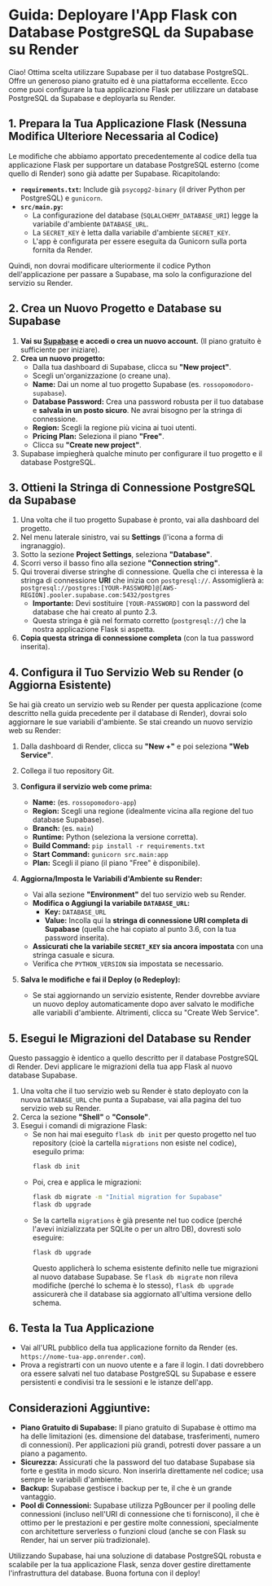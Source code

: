 # Guida: Deployare l'App Flask con Database PostgreSQL da Supabase su Render

Ciao! Ottima scelta utilizzare Supabase per il tuo database PostgreSQL. Offre un generoso piano gratuito ed è una piattaforma eccellente. Ecco come puoi configurare la tua applicazione Flask per utilizzare un database PostgreSQL da Supabase e deployarla su Render.

## 1. Prepara la Tua Applicazione Flask (Nessuna Modifica Ulteriore Necessaria al Codice)

Le modifiche che abbiamo apportato precedentemente al codice della tua applicazione Flask per supportare un database PostgreSQL esterno (come quello di Render) sono già adatte per Supabase. Ricapitolando:

*   **`requirements.txt`:** Include già `psycopg2-binary` (il driver Python per PostgreSQL) e `gunicorn`.
*   **`src/main.py`:**
    *   La configurazione del database (`SQLALCHEMY_DATABASE_URI`) legge la variabile d'ambiente `DATABASE_URL`.
    *   La `SECRET_KEY` è letta dalla variabile d'ambiente `SECRET_KEY`.
    *   L'app è configurata per essere eseguita da Gunicorn sulla porta fornita da Render.

Quindi, non dovrai modificare ulteriormente il codice Python dell'applicazione per passare a Supabase, ma solo la configurazione del servizio su Render.

## 2. Crea un Nuovo Progetto e Database su Supabase

1.  **Vai su [Supabase](https://supabase.com/) e accedi o crea un nuovo account.** (Il piano gratuito è sufficiente per iniziare).
2.  **Crea un nuovo progetto:**
    *   Dalla tua dashboard di Supabase, clicca su **"New project"**.
    *   Scegli un'organizzazione (o creane una).
    *   **Name:** Dai un nome al tuo progetto Supabase (es. `rossopomodoro-supabase`).
    *   **Database Password:** Crea una password robusta per il tuo database e **salvala in un posto sicuro**. Ne avrai bisogno per la stringa di connessione.
    *   **Region:** Scegli la regione più vicina ai tuoi utenti.
    *   **Pricing Plan:** Seleziona il piano **"Free"**.
    *   Clicca su **"Create new project"**.
3.  Supabase impiegherà qualche minuto per configurare il tuo progetto e il database PostgreSQL.

## 3. Ottieni la Stringa di Connessione PostgreSQL da Supabase

1.  Una volta che il tuo progetto Supabase è pronto, vai alla dashboard del progetto.
2.  Nel menu laterale sinistro, vai su **Settings** (l'icona a forma di ingranaggio).
3.  Sotto la sezione **Project Settings**, seleziona **"Database"**.
4.  Scorri verso il basso fino alla sezione **"Connection string"**.
5.  Qui troverai diverse stringhe di connessione. Quella che ci interessa è la stringa di connessione **URI** che inizia con `postgresql://`. Assomiglierà a:
    `postgresql://postgres:[YOUR-PASSWORD]@[AWS-REGION].pooler.supabase.com:5432/postgres`
    *   **Importante:** Devi sostituire `[YOUR-PASSWORD]` con la password del database che hai creato al punto 2.3.
    *   Questa stringa è già nel formato corretto (`postgresql://`) che la nostra applicazione Flask si aspetta.
6.  **Copia questa stringa di connessione completa** (con la tua password inserita).

## 4. Configura il Tuo Servizio Web su Render (o Aggiorna Esistente)

Se hai già creato un servizio web su Render per questa applicazione (come descritto nella guida precedente per il database di Render), dovrai solo aggiornare le sue variabili d'ambiente. Se stai creando un nuovo servizio web su Render:

1.  Dalla dashboard di Render, clicca su **"New +"** e poi seleziona **"Web Service"**.
2.  Collega il tuo repository Git.
3.  **Configura il servizio web come prima:**
    *   **Name:** (es. `rossopomodoro-app`)
    *   **Region:** Scegli una regione (idealmente vicina alla regione del tuo database Supabase).
    *   **Branch:** (es. `main`)
    *   **Runtime:** Python (seleziona la versione corretta).
    *   **Build Command:** `pip install -r requirements.txt`
    *   **Start Command:** `gunicorn src.main:app`
    *   **Plan:** Scegli il piano (il piano "Free" è disponibile).

4.  **Aggiorna/Imposta le Variabili d'Ambiente su Render:**
    *   Vai alla sezione **"Environment"** del tuo servizio web su Render.
    *   **Modifica o Aggiungi la variabile `DATABASE_URL`:**
        *   **Key:** `DATABASE_URL`
        *   **Value:** Incolla qui la **stringa di connessione URI completa di Supabase** (quella che hai copiato al punto 3.6, con la tua password inserita).
    *   **Assicurati che la variabile `SECRET_KEY` sia ancora impostata** con una stringa casuale e sicura.
    *   Verifica che `PYTHON_VERSION` sia impostata se necessario.

5.  **Salva le modifiche e fai il Deploy (o Redeploy):**
    *   Se stai aggiornando un servizio esistente, Render dovrebbe avviare un nuovo deploy automaticamente dopo aver salvato le modifiche alle variabili d'ambiente. Altrimenti, clicca su "Create Web Service".

## 5. Esegui le Migrazioni del Database su Render

Questo passaggio è identico a quello descritto per il database PostgreSQL di Render. Devi applicare le migrazioni della tua app Flask al nuovo database Supabase.

1.  Una volta che il tuo servizio web su Render è stato deployato con la nuova `DATABASE_URL` che punta a Supabase, vai alla pagina del tuo servizio web su Render.
2.  Cerca la sezione **"Shell"** o **"Console"**.
3.  Esegui i comandi di migrazione Flask:
    *   Se non hai mai eseguito `flask db init` per questo progetto nel tuo repository (cioè la cartella `migrations` non esiste nel codice), eseguilo prima:
        ```bash
        flask db init
        ```
    *   Poi, crea e applica le migrazioni:
        ```bash
        flask db migrate -m "Initial migration for Supabase"
        flask db upgrade
        ```
    *   Se la cartella `migrations` è già presente nel tuo codice (perché l'avevi inizializzata per SQLite o per un altro DB), dovresti solo eseguire:
        ```bash
        flask db upgrade
        ```
        Questo applicherà lo schema esistente definito nelle tue migrazioni al nuovo database Supabase. Se `flask db migrate` non rileva modifiche (perché lo schema è lo stesso), `flask db upgrade` assicurerà che il database sia aggiornato all'ultima versione dello schema.

## 6. Testa la Tua Applicazione

*   Vai all'URL pubblico della tua applicazione fornito da Render (es. `https://nome-tua-app.onrender.com`).
*   Prova a registrarti con un nuovo utente e a fare il login. I dati dovrebbero ora essere salvati nel tuo database PostgreSQL su Supabase e essere persistenti e condivisi tra le sessioni e le istanze dell'app.

## Considerazioni Aggiuntive:

*   **Piano Gratuito di Supabase:** Il piano gratuito di Supabase è ottimo ma ha delle limitazioni (es. dimensione del database, trasferimenti, numero di connessioni). Per applicazioni più grandi, potresti dover passare a un piano a pagamento.
*   **Sicurezza:** Assicurati che la password del tuo database Supabase sia forte e gestita in modo sicuro. Non inserirla direttamente nel codice; usa sempre le variabili d'ambiente.
*   **Backup:** Supabase gestisce i backup per te, il che è un grande vantaggio.
*   **Pool di Connessioni:** Supabase utilizza PgBouncer per il pooling delle connessioni (incluso nell'URI di connessione che ti forniscono), il che è ottimo per le prestazioni e per gestire molte connessioni, specialmente con architetture serverless o funzioni cloud (anche se con Flask su Render, hai un server più tradizionale).

Utilizzando Supabase, hai una soluzione di database PostgreSQL robusta e scalabile per la tua applicazione Flask, senza dover gestire direttamente l'infrastruttura del database. Buona fortuna con il deploy!
